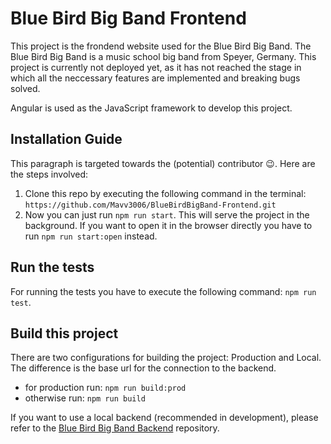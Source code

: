 # Blue Bird Big Band Frontend

This project is the frondend website used for the Blue Bird Big Band. The Blue Bird Big Band is a music school big band from Speyer, Germany. This project is currently not deployed yet, as it has not reached the stage in which all the neccessary features are implemented and breaking bugs solved.

Angular is used as the JavaScript framework to develop this project.

## Installation Guide

This paragraph is targeted towards the (potential) contributor 😉. Here are the steps involved:

1. Clone this repo by executing the following command in the terminal: `https://github.com/Mavv3006/BlueBirdBigBand-Frontend.git` 
2. Now you can just run `npm run start`. This will serve the project in the background. If you want to open it in the browser directly you have to run `npm run start:open` instead.

## Run the tests

For running the tests you have to execute the following command: `npm run test`.

## Build this project

There are two configurations for building the project: Production and Local. The difference is the base url for the connection to the backend.

- for production run: `npm run build:prod`
- otherwise run: `npm run build`

If you want to use a local backend (recommended in development), please refer to the [Blue Bird Big Band Backend](https://github.com/Mavv3006/Blue-Bird-Big-Band-Backend) repository.
